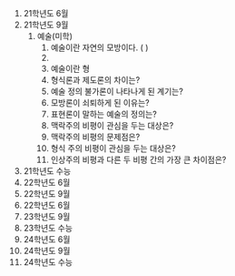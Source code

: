 1. 21학년도 6월
2. 21학년도 9월
	1. 예술(미학)
		1. 예술이란 자연의 모방이다.   (        )
		2. 
		3. 예술이란 형
		4. 형식론과 제도론의 차이는?
		5. 예술 정의 불가론이 나타나게 된 계기는?
		6. 모방론이 쇠퇴하게 된 이유는?
		7. 표현론이 말하는 예술의 정의는?
		8. 맥락주의 비평이 관심을 두는 대상은?
		9. 맥락주의 비평의 문제점은?
		10. 형식 주의 비평이 관심을 두는 대상은?
		11. 인상주의 비평과 다른 두 비평 간의 가장 큰 차이점은?
3. 21학년도 수능
4. 22학년도 6월
5. 22학년도 9월
6. 22학년도 6월
7. 23학년도 9월
8. 23학년도 수능
9. 24학년도 6월
10. 24학년도 9월
11. 24학년도 수능
